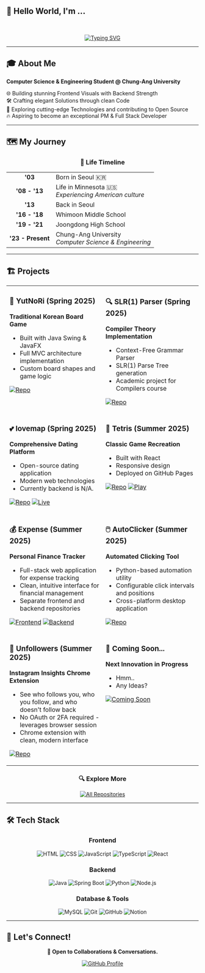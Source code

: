 ## 👋 Hello World, I'm **...**
<br>
<div align="center">

[![Typing SVG](https://readme-typing-svg.herokuapp.com?font=Space+Mono&size=27&duration=4000&pause=100&center=true&vCenter=true&random=false&width=435&lines=Heejae+Lee;a.k.a.+Qabin;a+Full+Stack+Developer;%40vxnquish)](https://git.io/typing-svg)

</div>

---

## 🎓 About Me
**Computer Science & Engineering Student @ Chung-Ang University**  

🌐 Building stunning Frontend Visuals with Backend Strength  
🛠️ Crafting elegant Solutions through clean Code  
🚀 Exploring cutting-edge Technologies and contributing to Open Source  
🔥 Aspiring to become an exceptional PM & Full Stack Developer

</div>

---

## 🗺️ My Journey

<div align="center">

### 📍 **Life Timeline**

<table>
<tr>
<td align="center"><strong>'03</strong></td>
<td>Born in Seoul 🇰🇷</td>
</tr>
<tr>
<td align="center"><strong>'08 - '13</strong></td>
<td>Life in Minnesota 🇺🇸<br><em>Experiencing American culture</em></td>
</tr>
<tr>
<td align="center"><strong>'13</strong></td>
<td>Back in Seoul</td>
</tr>
<tr>
<td align="center"><strong>'16 - '18</strong></td>
<td>Whimoon Middle School</td>
</tr>
<tr>
<td align="center"><strong>'19 - '21</strong></td>
<td>Joongdong High School</td>
</tr>
<tr>
<td align="center"><strong>'23 - Present</strong></td>
<td>Chung-Ang University<br><em>Computer Science & Engineering</em></td>
</tr>
</table>

</div>

---

## 🏗️ Projects
<table align="center">
<tr>
<td width="50%" valign="top">

### 🎲 YutNoRi (Spring 2025)
**Traditional Korean Board Game**
- Built with Java Swing & JavaFX
- Full MVC architecture implementation
- Custom board shapes and game logic

[![Repo](https://img.shields.io/badge/GitHub-Repository-blue?style=flat-square&logo=github)](https://github.com/vxnquish/YutNoRi)
</td>
<td width="50%" valign="top">

### 🔍 SLR(1) Parser (Spring 2025)
**Compiler Theory Implementation**
- Context-Free Grammar Parser
- SLR(1) Parse Tree generation
- Academic project for Compilers course

[![Repo](https://img.shields.io/badge/GitHub-Repository-blue?style=flat-square&logo=github)](https://github.com/vxnquish/Compiler_SLR1)
</td>
</tr>
<tr>
<td width="50%" valign="top">

### 💕 lovemap (Spring 2025)
**Comprehensive Dating Platform**
- Open-source dating application
- Modern web technologies
- Currently backend is N/A.

[![Repo](https://img.shields.io/badge/GitHub-Repository-blue?style=flat-square&logo=github)](https://github.com/vxnquish/lovemap)
[![Live](https://img.shields.io/badge/💖_Visit_Website-purple?style=flat-square)](https://rureadylovemap.com)
</td>
<td width="50%" valign="top">

### 🧩 Tetris (Summer 2025)
**Classic Game Recreation**
- Built with React
- Responsive design
- Deployed on GitHub Pages

[![Repo](https://img.shields.io/badge/GitHub-Repository-blue?style=flat-square&logo=github)](https://github.com/vxnquish/Tetris)
[![Play](https://img.shields.io/badge/🎮_Play_Now-yellowgreen?style=flat-square)](https://vxnquish.github.io/Tetris/)
</td>
</tr>
<tr>
<td width="50%" valign="top">

### 💰 Expense (Summer 2025)
**Personal Finance Tracker**
- Full-stack web application for expense tracking
- Clean, intuitive interface for financial management
- Separate frontend and backend repositories

[![Frontend](https://img.shields.io/badge/Frontend-Repository-blue?style=flat-square&logo=react)](https://github.com/vxnquish/expense-frontend)
[![Backend](https://img.shields.io/badge/Backend-Repository-blue?style=flat-square&logo=node.js)](https://github.com/vxnquish/expense-backend)
</td>
<td width="50%" valign="top">

### 🖱️ AutoClicker (Summer 2025)
**Automated Clicking Tool**
- Python-based automation utility
- Configurable click intervals and positions
- Cross-platform desktop application

[![Repo](https://img.shields.io/badge/GitHub-Repository-blue?style=flat-square&logo=github)](https://github.com/vxnquish/AutoClicker)
</td>
</tr>
<tr>
<td width="50%" valign="top">

### 📱 Unfollowers (Summer 2025)
**Instagram Insights Chrome Extension**
- See who follows you, who you follow, and who doesn't follow back
- No OAuth or 2FA required - leverages browser session
- Chrome extension with clean, modern interface

[![Repo](https://img.shields.io/badge/GitHub-Repository-blue?style=flat-square&logo=github)](https://github.com/vxnquish/Unfollowers)
</td>
<td width="50%" valign="top">

### 🚀 Coming Soon...
**Next Innovation in Progress**
- Hmm..
- Any Ideas?

[![Coming Soon](https://img.shields.io/badge/Status-Coming_Soon-red?style=flat-square&logo=rocket)](https://github.com/vxnquish)
</td>
</tr>
</table>

<div align="center">

### 🔍 Explore More
[![All Repositories](https://img.shields.io/badge/Browse_All_Repositories-GitHub-black?style=for-the-badge&logo=github)](https://github.com/vxnquish?tab=repositories)

</div>

---

## 🛠️ Tech Stack
<div align="center">

### Frontend
![HTML](https://img.shields.io/badge/HTML-E34F26?style=for-the-badge&logo=html5&logoColor=white)
![CSS](https://img.shields.io/badge/CSS-1572B6?style=for-the-badge&logo=css&logoColor=white)
![JavaScript](https://img.shields.io/badge/JavaScript-F7DF1E?style=for-the-badge&logo=javascript&logoColor=black)
![TypeScript](https://img.shields.io/badge/TypeScript-007acc?style=for-the-badge&logo=typescript&logoColor=white)
![React](https://img.shields.io/badge/React-20232A?style=for-the-badge&logo=react&logoColor=61DAFB)

### Backend
![Java](https://img.shields.io/badge/Java-ED8B00?style=for-the-badge&logo=openjdk&logoColor=white)
![Spring Boot](https://img.shields.io/badge/Spring_Boot-6DB33F?style=for-the-badge&logo=spring-boot&logoColor=white)
![Python](https://img.shields.io/badge/Python-3776AB?style=for-the-badge&logo=python&logoColor=white)
![Node.js](https://img.shields.io/badge/Node.js-43853D?style=for-the-badge&logo=node.js&logoColor=white)

### Database & Tools
![MySQL](https://img.shields.io/badge/MySQL-005C84?style=for-the-badge&logo=mysql&logoColor=white)
![Git](https://img.shields.io/badge/Git-F05032?style=for-the-badge&logo=git&logoColor=white)
![GitHub](https://img.shields.io/badge/GitHub-171515?style=for-the-badge&logo=github&logoColor=white)
![Notion](https://img.shields.io/badge/Notion-eeeeee?style=for-the-badge&logo=notion&logoColor=black)

</div>

---

## 🤝 Let's Connect!

<div align="center">

💬 **Open to Collaborations & Conversations.**  

[![GitHub Profile](https://img.shields.io/badge/GitHub-Profile-black?style=for-the-badge&logo=github)](https://github.com/vxnquish)

</div>